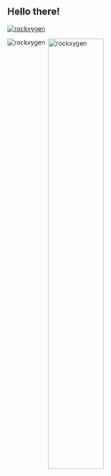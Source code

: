 ## Hello there!

<p style="width:100%"><a href="https://github.com/ryo-ma/github-profile-trophy"><img src="https://github-profile-trophy.vercel.app/?username=rockxygen" alt="rockxygen" /></a></p>
<p><img align="left" src="https://github-readme-stats.vercel.app/api/top-langs?username=rockxygen&show_icons=true&locale=en&layout=compact" alt="rockxygen" /></p>
<p>&nbsp;<img align="center" src="https://github-readme-stats.vercel.app/api?username=rockxygen&show_icons=true&locale=en" alt="rockxygen" width="50%" /></p><br />
<br />
